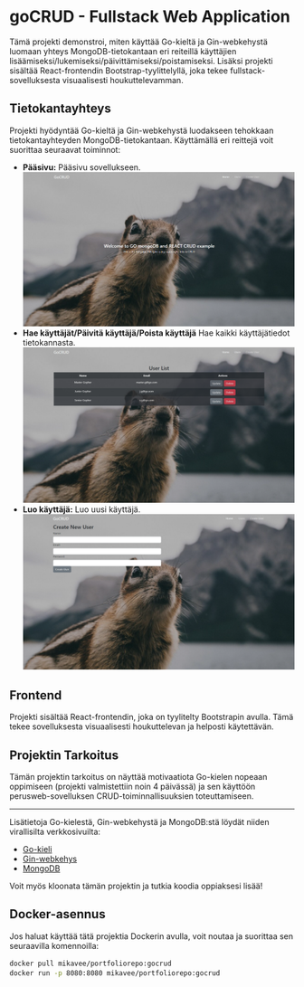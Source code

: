# goCRUD - Fullstack Web Application

Tämä projekti demonstroi, miten käyttää Go-kieltä ja Gin-webkehystä luomaan yhteys MongoDB-tietokantaan eri reiteillä käyttäjien lisäämiseksi/lukemiseksi/päivittämiseksi/poistamiseksi. Lisäksi projekti sisältää React-frontendin Bootstrap-tyylittelyllä, joka tekee fullstack-sovelluksesta visuaalisesti houkuttelevamman.

## Tietokantayhteys

Projekti hyödyntää Go-kieltä ja Gin-webkehystä luodakseen tehokkaan tietokantayhteyden MongoDB-tietokantaan. Käyttämällä eri reittejä voit suorittaa seuraavat toiminnot:

- **Pääsivu:** Pääsivu sovellukseen.
  ![alt text](https://github.com/MikaValjakka/goCRUDMONGO/blob/master/readmeImages/mainPage.png)
- **Hae käyttäjät/Päivitä käyttäjä/Poista käyttäjä** Hae kaikki käyttäjätiedot tietokannasta.
   ![alt text](https://github.com/MikaValjakka/goCRUDMONGO/blob/master/readmeImages/UserPage.png)
- **Luo käyttäjä:** Luo uusi käyttäjä.
![alt text](https://github.com/MikaValjakka/goCRUDMONGO/blob/master/readmeImages/createUserPage.png)


## Frontend

Projekti sisältää React-frontendin, joka on tyylitelty Bootstrapin avulla. Tämä tekee sovelluksesta visuaalisesti houkuttelevan ja helposti käytettävän.

## Projektin Tarkoitus

Tämän projektin tarkoitus on näyttää motivaatiota Go-kielen nopeaan oppimiseen (projekti valmistettiin noin 4 päivässä) ja sen käyttöön perusweb-sovelluksen CRUD-toiminnallisuuksien toteuttamiseen.

---

Lisätietoja Go-kielestä, Gin-webkehystä ja MongoDB:stä löydät niiden virallisilta verkkosivuilta:

- [Go-kieli](https://golang.org/)
- [Gin-webkehys](https://gin-gonic.com/)
- [MongoDB](https://www.mongodb.com/)

Voit myös kloonata tämän projektin ja tutkia koodia oppiaksesi lisää!
## Docker-asennus

Jos haluat käyttää tätä projektia Dockerin avulla, voit noutaa ja suorittaa sen seuraavilla komennoilla:

```bash
docker pull mikavee/portfoliorepo:gocrud
docker run -p 8080:8080 mikavee/portfoliorepo:gocrud
